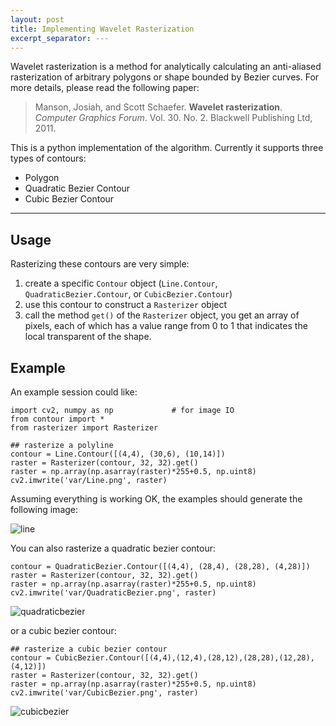 ```yaml
---
layout: post
title: Implementing Wavelet Rasterization
excerpt_separator: ---
---
```


Wavelet rasterization is a method for analytically calculating an anti-aliased rasterization of arbitrary polygons or shape bounded by Bezier curves. For more details, please read the following paper:

  > Manson, Josiah, and Scott Schaefer. **Wavelet rasterization**. *Computer Graphics Forum*. Vol. 30. No. 2. Blackwell Publishing Ltd, 2011.

This is a python implementation of the algorithm. Currently it supports three types of contours:
* Polygon
* Quadratic Bezier Contour
* Cubic Bezier Contour

---


Usage
-----
Rasterizing these contours are very simple:

1. create a specific `Contour` object (`Line.Contour`, `QuadraticBezier.Contour`, or `CubicBezier.Contour`)
2. use this contour to construct a `Rasterizer` object
3. call the method `get()` of the `Rasterizer` object, you get an array of pixels, each of which has a value range from 0 to 1 that indicates the local transparent of the shape.

Example
-------
An example session could like:

    import cv2, numpy as np             # for image IO
    from contour import *
    from rasterizer import Rasterizer
    
    ## rasterize a polyline
    contour = Line.Contour([(4,4), (30,6), (10,14)])
    raster = Rasterizer(contour, 32, 32).get()
    raster = np.array(np.asarray(raster)*255+0.5, np.uint8)
    cv2.imwrite('var/Line.png', raster)

Assuming everything is working OK, the examples should generate the following image:

![line](https://f.cloud.github.com/assets/2270240/566814/829ae7dc-c6a0-11e2-91ee-45184f5a8a1d.png)

You can also rasterize a quadratic bezier contour:

    contour = QuadraticBezier.Contour([(4,4), (28,4), (28,28), (4,28)])
    raster = Rasterizer(contour, 32, 32).get()
    raster = np.array(np.asarray(raster)*255+0.5, np.uint8)
    cv2.imwrite('var/QuadraticBezier.png', raster)

![quadraticbezier](https://f.cloud.github.com/assets/2270240/566816/8646ba6e-c6a0-11e2-9cd0-19cd058768b8.png)

or a cubic bezier contour:

    ## rasterize a cubic bezier contour
    contour = CubicBezier.Contour([(4,4),(12,4),(28,12),(28,28),(12,28),(4,12)])
    raster = Rasterizer(contour, 32, 32).get()
    raster = np.array(np.asarray(raster)*255+0.5, np.uint8)
    cv2.imwrite('var/CubicBezier.png', raster)

![cubicbezier](https://f.cloud.github.com/assets/2270240/566823/a0f4b2d0-c6a0-11e2-8b89-e1045d573714.png)
